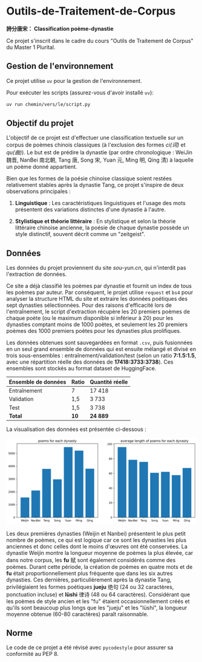 # Outils-de-Traitement-de-Corpus

**詩分唐宋： Classification poème-dynastie**

Ce projet s'inscrit dans le cadre du cours "Outils de Traitement de Corpus" du Master 1 Plurital.

## Gestion de l'environnement

Ce projet utilise `uv` pour la gestion de l'environnement.

Pour exécuter les scripts (assurez-vous d'avoir installé `uv`):
```bash
uv run chemin/vers/le/script.py
```

## Objectif du projet

L'objectif de ce projet est d'effectuer une classification textuelle sur un corpus de poèmes chinois classiques (à l'exclusion des formes *ci(词)* et *qu(曲)*). Le but est de prédire la dynastie (par ordre chronologique : WeiJin 魏晋, NanBei 南北朝, Tang 唐, Song 宋, Yuan 元, Ming 明, Qing 清) à laquelle un poème donné appartient.

Bien que les formes de la poésie chinoise classique soient restées relativement stables après la dynastie Tang, ce projet s'inspire de deux observations principales :

1.  **Linguistique** : Les caractéristiques linguistiques et l'usage des mots présentent des variations distinctes d'une dynastie à l'autre.

2.  **Stylistique et théorie littéraire** : En stylistique et selon la théorie littéraire chinoise ancienne, la poésie de chaque dynastie possède un style distinctif, souvent décrit comme un "zeitgeist".


## Données

Les données du projet proviennent du site *sou-yun.cn*, qui n'interdit pas l'extraction de données.

Ce site a déjà classifié les poèmes par dynastie et fournit un index de tous les poèmes par auteur. Par conséquent, le projet utilise `request` et `bs4` pour analyser la structure HTML du site et extraire les données poétiques des sept dynasties sélectionnées. Pour des raisons d'efficacité lors de l'entraînement, le script d'extraction récupère les 20 premiers poèmes de chaque poète (ou le maximum disponible si inférieur à 20) pour les dynasties comptant moins de 1000 poètes, et seulement les 20 premiers poèmes des 1000 premiers poètes pour les dynasties plus prolifiques.

Les données obtenues sont sauvegardées en format `.csv`, puis fusionnées en un seul grand ensemble de données qui est ensuite mélangé et divisé en trois sous-ensembles : entraînement/validation/test (selon un ratio **7:1.5:1.5**, avec une répartition réelle des données de **17418:3733:3738**). Ces ensembles sont stockés au format dataset de HuggingFace.

| Ensemble de données | Ratio           | Quantité réelle |
|---------------------|-----------------|-----------------|
| Entraînement        | 7               | 17 418          |
| Validation          | 1,5             | 3 733           |
| Test                | 1,5             | 3 738           |
| **Total**           | **10**          | **24 889**      |

La visualisation des données est présentée ci-dessous :

![](./figures/dynasty_poems_stats.png)

Les deux premières dynasties (Weijin et Nanbei) présentent le plus petit nombre de poèmes, ce qui est logique car ce sont les dynasties les plus anciennes et donc celles dont le moins d'œuvres ont été conservées. La dynastie Weijin montre la longueur moyenne de poèmes la plus élevée, car dans notre corpus, les **fu** 赋 sont également considérés comme des poèmes. Durant cette période, la création de poèmes en quatre mots et de **fu** était proportionnellement plus fréquente que dans les six autres dynasties. Ces dernières, particulièrement après la dynastie Tang, privilégiaient les formes poétiques **jueju** 绝句 (24 ou 32 caractères, ponctuation incluse) et **lüshi** 律诗 (48 ou 64 caractères). Considérant que les poèmes de style ancien et les "fu" étaient occasionnellement créés et qu'ils sont beaucoup plus longs que les "jueju" et les "lüshi", la longueur moyenne obtenue (60-80 caractères) paraît raisonnable.

## Norme

Le code de ce projet a été révisé avec `pycodestyle` pour assurer sa conformité au PEP 8.